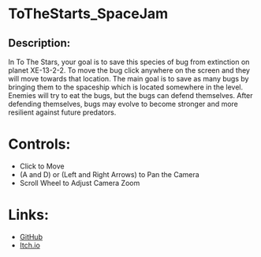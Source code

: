 # ToTheStarts_SpaceJam
## Description:
In To The Stars, your goal is to save this species of bug from extinction on planet XE-13-2-2.  To move the bug click anywhere on the screen and they will move towards that location.  The main goal is to save as many bugs by bringing them to the spaceship which is located somewhere in the level.  Enemies will try to eat the bugs, but the bugs can defend themselves.  After defending themselves, bugs may evolve to become stronger and more resilient against future predators.

# Controls:
- Click to Move
- (A and D) or (Left and Right Arrows) to Pan the Camera
- Scroll Wheel to Adjust Camera Zoom

# Links:
- [GitHub](https://github.com/N8BWert/ToTheStarts_SpaceJam)
- [Itch.io](https://lunarlessstudios.itch.io/to-the-stars)